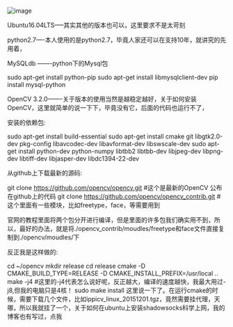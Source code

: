 ![image](https://github.com/0x024/FRT/blob/master/data/temp/Selection_002.png)


Ubuntu16.04LTS—–其实其他的版本也可以，这里要求不是太苛刻

python2.7—-本人使用的是python2.7，毕竟人家还可以在支持10年，就讲究的先用着，

MySQLdb ——-python下的Mysql包

sudo apt-get install python-pip
sudo apt-get install libmysqlclient-dev
pip install mysql-python

OpenCV 3.2.0——-关于版本的使用当然是越稳定越好，关于如何安装OpenCV，这里就简单的说一下下，毕竟没有它，后面的代码也运行不了，

安装的依赖包:

sudo apt-get install build-essential
sudo apt-get install cmake git libgtk2.0-dev pkg-config libavcodec-dev libavformat-dev libswscale-dev
sudo apt-get install python-dev python-numpy libtbb2 libtbb-dev libjpeg-dev libpng-dev libtiff-dev libjasper-dev libdc1394-22-dev

从github上下载最新的源码:

git clone https://github.com/opencv/opencv.git       #这个是最新的OpenCV 公布在github上的代码
git clone https://github.com/opencv/opencv_contrib.git #这个里面有一些模块，比如freetype，face，等需要用到

官网的教程里面将两个包分开进行编译，但是里面的许多包我们确实用不到，所以，最好的办法，就是将./opencv_contrib/moudles/freetype和face文件直接复制到./opencv/moudles/下

反正我是这样做的:

cd ~/opencv
mkdir release
cd release
cmake -D CMAKE_BUILD_TYPE=RELEASE -D CMAKE_INSTALL_PREFIX=/usr/local ..
make -j4  #这里的-j4代表怎么说好呢，反正越大，编译的速度越快，我最大用过-j8,但我的电脑只是4核！
sudo make install
这里说一下了。在运行cmake的时候，需要下载几个文件，比如ippicv_linux_20151201.tgz，竟然需要挂代理，天哪，所以我就挂了一个，关于如何在ubuntu上安装shadowsocks科学上网，我的博客也有写过，点我
